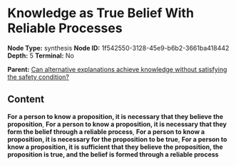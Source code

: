 # Knowledge as True Belief With Reliable Processes

**Node Type:** synthesis
**Node ID:** 1f542550-3128-45e9-b6b2-3661ba418442
**Depth:** 5
**Terminal:** No

**Parent:** [Can alternative explanations achieve knowledge without satisfying the safety condition?](can-alternative-explanations-achieve-knowledge-without-satisfying-the-safety-condition-antithesis-63d65f2f-dfc4-41f1-98ff-ce06c4f825e7.md)

## Content

**For a person to know a proposition, it is necessary that they believe the proposition**, **For a person to know a proposition, it is necessary that they form the belief through a reliable process**, **For a person to know a proposition, it is necessary for the proposition to be true**, **For a person to know a proposition, it is sufficient that they believe the proposition, the proposition is true, and the belief is formed through a reliable process**
